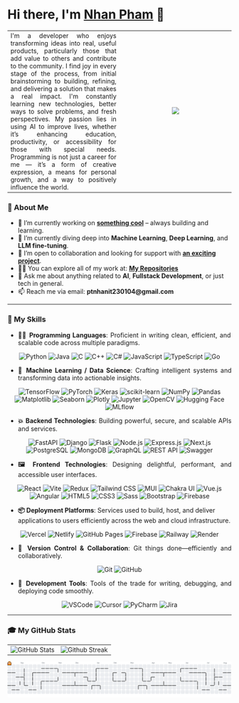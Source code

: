 # Hi there, I'm [Nhan Pham]() 👋

<table border="0" style="width: 100%;">
  <tr>
    <td style="vertical-align: top; width: 50%;">
      <div align="justify">
        I'm a developer who enjoys transforming ideas into real, useful products, particularly those that add value to others and contribute to the community. I find joy in every stage of the process, from initial brainstorming to building, refining, and delivering a solution that makes a real impact. I'm constantly learning new technologies, better ways to solve problems, and fresh perspectives. My passion lies in using AI to improve lives, whether it’s enhancing education, productivity, or accessibility for those with special needs. Programming is not just a career for me — it’s a form of creative expression, a means for personal growth, and a way to positively influence the world.
      </div>
    </td>
    <td style="text-align: center; width: 50%;">
      <img src="https://user-images.githubusercontent.com/74038190/212748830-4c709398-a386-4761-84d7-9e10b98fbe6e.gif" width="250" />
    </td>
  </tr>
</table>

### <div align="left">🌟 About Me</div>

<ul>
  <li>🔭 I’m currently working on <strong><a href="https://example.com" target="_blank">something cool</a></strong> – always building and learning.</li>
  <li>🌱 I’m currently diving deep into <strong>Machine Learning</strong>, <strong>Deep Learning</strong>, and <strong>LLM fine-tuning</strong>.</li>
  <li>🤝 I’m open to collaboration and looking for support with <strong><a href="https://example.com" target="_blank">an exciting project</a></strong>.</li>
  <li>👨‍💻 You can explore all of my work at: <strong><a href="https://github.com/NhanPhamThanh-IT/NhanPhamThanh-IT" target="_blank">My Repositories</a></strong></li>
  <li>💬 Ask me about anything related to <strong>AI</strong>, <strong>Fullstack Development</strong>, or just tech in general.</li>
  <li>📫 Reach me via email: <strong>ptnhanit230104@gmail.com</strong></li>
</ul>


---

### <div align="left">🚀 My Skills</div>

<div align="justify">
  <ul>
    <li>
      <p><strong>👨‍💻 Programming Languages</strong>: Proficient in writing clean, efficient, and scalable code across multiple paradigms.</p>
    </li>
  </ul>
</div>

<p align="center">
  <img src="https://img.shields.io/badge/Python-3776AB?style=for-the-badge&logo=python&logoColor=white" alt="Python"/>
  <img src="https://img.shields.io/badge/Java-007396?style=for-the-badge&logo=java&logoColor=white" alt="Java"/>
  <img src="https://img.shields.io/badge/C-A8B9CC?style=for-the-badge&logo=c&logoColor=white" alt="C"/>
  <img src="https://img.shields.io/badge/C%2B%2B-00599C?style=for-the-badge&logo=c%2B%2B&logoColor=white" alt="C++"/>
  <img src="https://img.shields.io/badge/C%23-239120?style=for-the-badge&logo=csharp&logoColor=white" alt="C#"/>
  <img src="https://img.shields.io/badge/JavaScript-F7DF1E?style=for-the-badge&logo=javascript&logoColor=black" alt="JavaScript"/>
  <img src="https://img.shields.io/badge/TypeScript-3178C6?style=for-the-badge&logo=typescript&logoColor=white" alt="TypeScript"/>
  <img src="https://img.shields.io/badge/Go-00ADD8?style=for-the-badge&logo=go&logoColor=white" alt="Go"/>
</p>

<div align="justify">
  <ul>
    <li>
      <p><strong>🤖 Machine Learning / Data Science</strong>: Crafting intelligent systems and transforming data into actionable insights.</p>
    </li>
  </ul>
</div>

<p align="center">
  <!-- Frameworks & Libraries -->
  <img src="https://img.shields.io/badge/TensorFlow-FF6F00?style=for-the-badge&logo=tensorflow&logoColor=white" alt="TensorFlow"/>
  <img src="https://img.shields.io/badge/PyTorch-EE4C2C?style=for-the-badge&logo=pytorch&logoColor=white" alt="PyTorch"/>
  <img src="https://img.shields.io/badge/Keras-D00000?style=for-the-badge&logo=keras&logoColor=white" alt="Keras"/>
  <img src="https://img.shields.io/badge/scikit--learn-F7931E?style=for-the-badge&logo=scikit-learn&logoColor=white" alt="scikit-learn"/>

  <!-- Data Processing -->
  <img src="https://img.shields.io/badge/NumPy-013243?style=for-the-badge&logo=numpy&logoColor=white" alt="NumPy"/>
  <img src="https://img.shields.io/badge/Pandas-150458?style=for-the-badge&logo=pandas&logoColor=white" alt="Pandas"/>

  <!-- Visualization -->
  <img src="https://img.shields.io/badge/Matplotlib-3B7EBF?style=for-the-badge&logo=matplotlib&logoColor=white" alt="Matplotlib"/>
  <img src="https://img.shields.io/badge/Seaborn-76B900?style=for-the-badge&logoColor=white" alt="Seaborn"/>
  <img src="https://img.shields.io/badge/Plotly-3F4F75?style=for-the-badge&logo=plotly&logoColor=white" alt="Plotly"/>

  <!-- Tools -->
  <img src="https://img.shields.io/badge/Jupyter-F37626?style=for-the-badge&logo=jupyter&logoColor=white" alt="Jupyter"/>
  <img src="https://img.shields.io/badge/OpenCV-5C3EE8?style=for-the-badge&logo=opencv&logoColor=white" alt="OpenCV"/>
  <img src="https://img.shields.io/badge/HuggingFace-FCC624?style=for-the-badge&logo=huggingface&logoColor=black" alt="Hugging Face"/>
  <img src="https://img.shields.io/badge/MLflow-0194E2?style=for-the-badge&logo=mlflow&logoColor=white" alt="MLflow"/>
</p>

<div align="justify">
  <ul>
    <li>
      <p><strong>💥 Backend Technologies</strong>: Building powerful, secure, and scalable APIs and services.</p>
    </li>
  </ul>
</div>

<p align="center">
  <!-- Frameworks -->
  <img src="https://img.shields.io/badge/FastAPI-005571?style=for-the-badge&logo=fastapi&logoColor=white" alt="FastAPI"/>
  <img src="https://img.shields.io/badge/Django-092E20?style=for-the-badge&logo=django&logoColor=white" alt="Django"/>
  <img src="https://img.shields.io/badge/Flask-000000?style=for-the-badge&logo=flask&logoColor=white" alt="Flask"/>
  <img src="https://img.shields.io/badge/Node.js-339933?style=for-the-badge&logo=node.js&logoColor=white" alt="Node.js"/>
  <img src="https://img.shields.io/badge/Express.js-000000?style=for-the-badge&logo=express&logoColor=white" alt="Express.js"/>
  <img src="https://img.shields.io/badge/Next.js-000000?style=for-the-badge&logo=next.js&logoColor=white" alt="Next.js"/>

  <!-- Databases -->
  <img src="https://img.shields.io/badge/PostgreSQL-4169E1?style=for-the-badge&logo=postgresql&logoColor=white" alt="PostgreSQL"/>
  <img src="https://img.shields.io/badge/MongoDB-47A248?style=for-the-badge&logo=mongodb&logoColor=white" alt="MongoDB"/>

  <!-- Other Tools -->
  <img src="https://img.shields.io/badge/GraphQL-E10098?style=for-the-badge&logo=graphql&logoColor=white" alt="GraphQL"/>
  <img src="https://img.shields.io/badge/REST%20API-02569B?style=for-the-badge&logo=api&logoColor=white" alt="REST API"/>
  <img src="https://img.shields.io/badge/Swagger-85EA2D?style=for-the-badge&logo=swagger&logoColor=black" alt="Swagger"/>
</p>

<div align="justify">
  <ul>
    <li>
      <p><strong>🖼️ Frontend Technologies</strong>: Designing delightful, performant, and accessible user interfaces.</p>
    </li>
  </ul>
</div>

<p align="center">
  <img src="https://img.shields.io/badge/React-61DAFB?style=for-the-badge&logo=react&logoColor=black" alt="React"/>
  <img src="https://img.shields.io/badge/Vite-646CFF?style=for-the-badge&logo=vite&logoColor=white" alt="Vite"/>
  <img src="https://img.shields.io/badge/Redux-764ABC?style=for-the-badge&logo=redux&logoColor=white" alt="Redux"/>
  <img src="https://img.shields.io/badge/Tailwind%20CSS-06B6D4?style=for-the-badge&logo=tailwind-css&logoColor=white" alt="Tailwind CSS"/>
  <img src="https://img.shields.io/badge/MUI-007FFF?style=for-the-badge&logo=mui&logoColor=white" alt="MUI"/>
  <img src="https://img.shields.io/badge/Chakra_UI-319795?style=for-the-badge&logo=chakra-ui&logoColor=white" alt="Chakra UI"/>
  <img src="https://img.shields.io/badge/Vue.js-4FC08D?style=for-the-badge&logo=vue.js&logoColor=white" alt="Vue.js"/>
  <img src="https://img.shields.io/badge/Angular-DD0031?style=for-the-badge&logo=angular&logoColor=white" alt="Angular"/>
  <img src="https://img.shields.io/badge/HTML5-E34F26?style=for-the-badge&logo=html5&logoColor=white" alt="HTML5"/>
  <img src="https://img.shields.io/badge/CSS3-1572B6?style=for-the-badge&logo=css3&logoColor=white" alt="CSS3"/>
  <img src="https://img.shields.io/badge/Sass-CC6699?style=for-the-badge&logo=sass&logoColor=white" alt="Sass"/>
  <img src="https://img.shields.io/badge/Bootstrap-563D7C?style=for-the-badge&logo=bootstrap&logoColor=white" alt="Bootstrap"/>
  <img src="https://img.shields.io/badge/Firebase-FFCA28?style=for-the-badge&logo=firebase&logoColor=black" alt="Firebase"/>
</p>

<div align="left">
  <ul>
    <li>
      <p><strong>📦 Deployment Platforms</strong>: Services used to build, host, and deliver applications to users efficiently across the web and cloud infrastructure.</p>
    </li>
  </ul>
</div>

<p align="center">
  <img src="https://img.shields.io/badge/Vercel-000000?style=for-the-badge&logo=vercel&logoColor=white" alt="Vercel"/>
  <img src="https://img.shields.io/badge/Netlify-00C7B7?style=for-the-badge&logo=netlify&logoColor=white" alt="Netlify"/>
  <img src="https://img.shields.io/badge/GitHub%20Pages-121013?style=for-the-badge&logo=github&logoColor=white" alt="GitHub Pages"/>
  <img src="https://img.shields.io/badge/Firebase-FFCA28?style=for-the-badge&logo=firebase&logoColor=black" alt="Firebase"/>
  <img src="https://img.shields.io/badge/Railway-0B0D0E?style=for-the-badge&logo=railway&logoColor=white" alt="Railway"/>
  <img src="https://img.shields.io/badge/Render-46E3B7?style=for-the-badge&logo=render&logoColor=000000" alt="Render"/>
</p>

<div align="justify">
  <ul>
    <li>
      <p><strong>🌿 Version Control & Collaboration</strong>: Git things done—efficiently and collaboratively.</p>
    </li>
  </ul>
</div>

<p align="center">
  <img src="https://img.shields.io/badge/Git-F05032?style=for-the-badge&logo=git&logoColor=white" alt="Git"/>
  <img src="https://img.shields.io/badge/GitHub-181717?style=for-the-badge&logo=github&logoColor=white" alt="GitHub"/>
</p>

<div align="justify">
  <ul>
    <li>
      <p><strong>🧩 Development Tools</strong>: Tools of the trade for writing, debugging, and deploying code smoothly.</p>
    </li>
  </ul>
</div>

<p align="center">
  <img src="https://img.shields.io/badge/VSCode-007ACC?style=for-the-badge&logo=visual-studio-code&logoColor=white" alt="VSCode"/>
  <img src="https://img.shields.io/badge/Cursor-000000?style=for-the-badge&logo=cursor&logoColor=white" alt="Cursor"/>
  <img src="https://img.shields.io/badge/PyCharm-000000?style=for-the-badge&logo=pycharm&logoColor=white" alt="PyCharm"/>
  <img src="https://img.shields.io/badge/Jira-0052CC?style=for-the-badge&logo=jira&logoColor=white" alt="Jira"/>
</p>

---

### <div align="left">🎓 My GitHub Stats</div>

<table>
<tr>
  <td>
    <img src="https://github-readme-stats.vercel.app/api?username=NhanPhamThanh-IT&show_icons=true&theme=tokyonight&hide_border=true&include_all_commits=false&count_private=false" alt="GitHub Stats" title="Github Stats"/>  
  </td>
  <td>
    <img src="https://github-readme-streak-stats.herokuapp.com/?user=NhanPhamThanh-IT&theme=tokyonight&hide_border=true" alt="Github Streak" title="Github Streak"/> 
  </td>
</tr>
</table>

<picture>
  <source media="(prefers-color-scheme: dark)" srcset="https://raw.githubusercontent.com/NhanPhamThanh-IT/NhanPhamThanh-IT/output/pacman-contribution-graph-dark.svg">
  <source media="(prefers-color-scheme: light)" srcset="https://raw.githubusercontent.com/NhanPhamThanh-IT/NhanPhamThanh-IT/output/pacman-contribution-graph.svg">
  <img alt="pacman contribution graph" src="https://raw.githubusercontent.com/NhanPhamThanh-IT/NhanPhamThanh-IT/output/pacman-contribution-graph.svg">
</picture>
